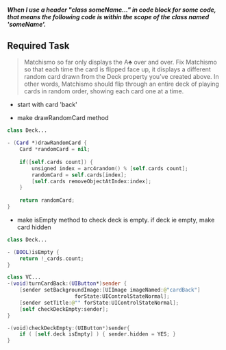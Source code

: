 ##### When I use a header "class someName..." in code block for some code, that means the following code is within the scope of the class named 'someName'.

## Required Task
>  Matchismo so far only displays the A♣ over and over. Fix Matchismo so that each time the card is flipped face up, it displays a different random card drawn from the
Deck property you’ve created above. In other words, Matchismo should flip through an entire deck of playing cards in random order, showing each card one at a time.

- start with card 'back'

- make drawRandomCard method

```swift
class Deck...

- (Card *)drawRandomCard {
    Card *randomCard = nil;
    
    if([self.cards count]) {
        unsigned index = arc4random() % [self.cards count];
        randomCard = self.cards[index];
        [self.cards removeObjectAtIndex:index];
    }
    
    return randomCard;
}
```
- make isEmpty method to check deck is empty. if deck ie empty, make card hidden

```swift
class Deck...

- (BOOL)isEmpty {
    return !_cards.count;
}

class VC...
-(void)turnCardBack:(UIButton*)sender {
    [sender setBackgroundImage:[UIImage imageNamed:@"cardBack"]
                      forState:UIControlStateNormal];
    [sender setTitle:@"" forState:UIControlStateNormal];
    [self checkDeckEmpty:sender];
}

-(void)checkDeckEmpty:(UIButton*)sender{
    if ( [self.deck isEmpty] ) { sender.hidden = YES; }
}

```